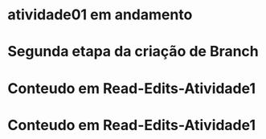 # atividade01 em andamento
# Segunda etapa da criação de Branch
# Conteudo em Read-Edits-Atividade1
# Conteudo em Read-Edits-Atividade1
